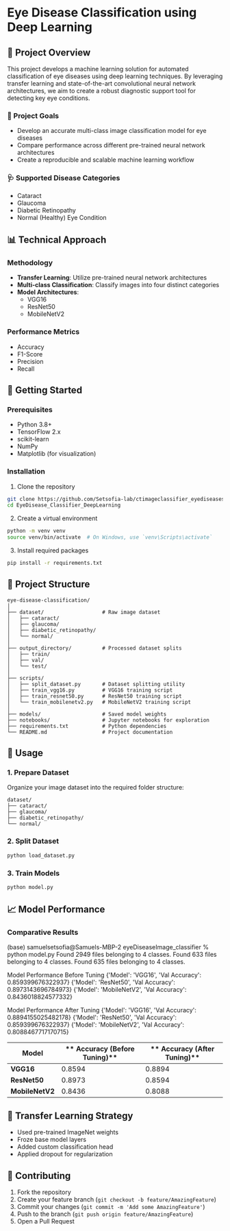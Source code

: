 # Eye Disease Classification using Deep Learning

## 🔬 Project Overview

This project develops a machine learning solution for automated classification of eye diseases using deep learning techniques. By leveraging transfer learning and state-of-the-art convolutional neural network architectures, we aim to create a robust diagnostic support tool for detecting key eye conditions.

### 🎯 Project Goals
- Develop an accurate multi-class image classification model for eye diseases
- Compare performance across different pre-trained neural network architectures
- Create a reproducible and scalable machine learning workflow

### 🩺 Supported Disease Categories
- Cataract
- Glaucoma
- Diabetic Retinopathy
- Normal (Healthy) Eye Condition

## 📊 Technical Approach

### Methodology
- **Transfer Learning**: Utilize pre-trained neural network architectures
- **Multi-class Classification**: Classify images into four distinct categories
- **Model Architectures**:
  - VGG16
  - ResNet50
  - MobileNetV2

### Performance Metrics
- Accuracy
- F1-Score
- Precision
- Recall

## 🚀 Getting Started

### Prerequisites
- Python 3.8+
- TensorFlow 2.x
- scikit-learn
- NumPy
- Matplotlib (for visualization)

### Installation

1. Clone the repository
```bash
git clone https://github.com/Setsofia-lab/ctimageclassifier_eyediseases.git
cd EyeDisease_Classifier_DeepLearning
```

2. Create a virtual environment
```bash
python -m venv venv
source venv/bin/activate  # On Windows, use `venv\Scripts\activate`
```

3. Install required packages
```bash
pip install -r requirements.txt
```

## 📁 Project Structure

```
eye-disease-classification/
│
├── dataset/                   # Raw image dataset
│   ├── cataract/
│   ├── glaucoma/
│   ├── diabetic_retinopathy/
│   └── normal/
│
├── output_directory/          # Processed dataset splits
│   ├── train/
│   ├── val/
│   └── test/
│
├── scripts/
│   ├── split_dataset.py       # Dataset splitting utility
│   ├── train_vgg16.py         # VGG16 training script
│   ├── train_resnet50.py      # ResNet50 training script
│   └── train_mobilenetv2.py   # MobileNetV2 training script
│
├── models/                    # Saved model weights
├── notebooks/                 # Jupyter notebooks for exploration
├── requirements.txt           # Python dependencies
└── README.md                  # Project documentation
```

## 🔧 Usage

### 1. Prepare Dataset
Organize your image dataset into the required folder structure:
```
dataset/
├── cataract/
├── glaucoma/
├── diabetic_retinopathy/
└── normal/
```

### 2. Split Dataset
```bash
python load_dataset.py
```

### 3. Train Models
```bash
python model.py
```

## 📈 Model Performance

### Comparative Results

(base) samuelsetsofia@Samuels-MBP-2 eyeDiseaseImage_classifier % python model.py
Found 2949 files belonging to 4 classes.
Found 633 files belonging to 4 classes.
Found 635 files belonging to 4 classes.

Model Performance Before Tuning
{'Model': 'VGG16', 'Val Accuracy': 0.859399676322937}
{'Model': 'ResNet50', 'Val Accuracy': 0.8973143696784973}
{'Model': 'MobileNetV2', 'Val Accuracy': 0.8436018824577332}

Model Performance After Tuning
{'Model': 'VGG16', 'Val Accuracy': 0.8894155025482178}
{'Model': 'ResNet50', 'Val Accuracy': 0.859399676322937}
{'Model': 'MobileNetV2', 'Val Accuracy': 0.8088467717170715}

| **Model**       | ** Accuracy (Before Tuning)** | ** Accuracy (After Tuning)** |
|------------------|----------------------------------|---------------------------------|
| **VGG16**       | 0.8594                          | 0.8894                         |
| **ResNet50**    | 0.8973                          | 0.8594                         |
| **MobileNetV2** | 0.8436                          | 0.8088                         |

## 🧠 Transfer Learning Strategy
- Used pre-trained ImageNet weights
- Froze base model layers
- Added custom classification head
- Applied dropout for regularization

## 🤝 Contributing
1. Fork the repository
2. Create your feature branch (`git checkout -b feature/AmazingFeature`)
3. Commit your changes (`git commit -m 'Add some AmazingFeature'`)
4. Push to the branch (`git push origin feature/AmazingFeature`)
5. Open a Pull Request
